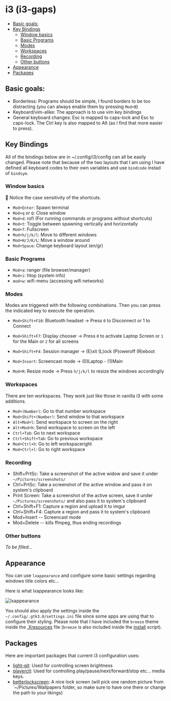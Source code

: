 # i3 (i3-gaps)

<!-- TOC depthFrom:2 -->

- [Basic goals:](#basic-goals)
- [Key Bindings](#key-bindings)
  - [Window basics](#window-basics)
  - [Basic Programs](#basic-programs)
  - [Modes](#modes)
  - [Workspaces](#workspaces)
  - [Recording](#recording)
  - [Other buttons](#other-buttons)
- [Appearance](#appearance)
- [Packages](#packages)

<!-- /TOC -->

## Basic goals:
* Borderless: Programs should be simple, I found borders to be too distracting (you can always enable them by pressing `Mod+B`)
* Keyboard/vim-alike: The approach is to use vim key bindings
* General keyboard changes: Esc is mapped to caps-lock and Esc to caps-lock. The Ctrl key is also mapped to Alt (as I find that more easier to press).

## Key Bindings
All of the bindings below are in ~/.config/i3/config can all be easily changed. Please note that because of the two layouts that I am using I have defined all keyboard codes to their own variables and use `bindcode` instad of `bindsym`.

### Window basics
:rotating_light: Notice the case sensitivity of the shortcuts.

* `Mod+Enter`: Spawn terminal
* `Mod+q` or `Q`: Close window
* `Mod+d`: rofi (For running commands or programs without shortcuts)
* `Mod+t`: Toggle between spawning vertically and horizontally
* `Mod+f`: Fullscreen
* `Mod+h/j/k/l`: Move to different windows
* `Mod+H/J/K/L`: Move a window around
* `Mod+Space`: Change keyboard layout (en/gr)

### Basic Programs

* `Mod+a`: ranger (file browser/manager)
* `Mod+i`: htop (system info)
* `mod+w`: wifi-menu (accessing wifi networks)

### Modes

Modes are triggered with the following combinations. Then you can press the indicated key to execute the operation.

* `Mod+Shift+F10`: Bluetooth headset -> Press `0` to Disconnect or 1 to Connect

* `Mod+Shift+F7`: Display chooser -> Press `0` to activate Laptop Screen or `1` for the Main or `2` for all screens

* `Mod+Shift+F4`: Session manager -> (E)xit (L)ock (P)oweroff (R)eboot

* `Mod+Insert`: Screencast mode -> (0)Laptop - (1)Main

* `Mod+R`: Resize mode -> Press `h/j/k/l` to resize the windows accordingily


### Workspaces

There are ten workspaces. They work just like those in vanilla i3 with some additions.

* `Mod+(Number)`: Go to that number workspace
* `Mod+Shift+(Number)`: Send window to that workspace
* `Alt+Mod+l`: Send workspace to screen on the right
* `Alt+Mod+h`: Send workspace to screen on the left
* `Ctrl+Tab`: Go to next workspace
* `Ctrl+Shift+Tab`: Go to previous workspace
* `Mod+Ctrl+h`: Go to left workspaceright
* `Mod+Ctrl+l`: Go to right workspace

### Recording

* Shift+PrtSc: Take a screenshot of the active widow and save it under `~/Pictures/screenshots/`
* Ctrl+PrtSc: Take a screenshot of the active window and pass it on system's clipboard
* Print Screen: Take a screenshot of the active screen, save it under `~/Pictures/screenshots/` and also pass it to system's clipboard
* Ctrl+Shift+F1: Capture a region and upload it to imgur
* Ctrl+Shift+F4: Capture a region and pass it to system's clipboard
* Mod+Insert -- Screencast mode
* Mod+Delete -- kills ffmpeg, thus ending recordings

### Other buttons

_To be filled..._

## Appearance

You can use `lxappearance` and configure some basic settings regarding windows title colors etc...

Here is what lxappearance looks like:

![lxappearance](https://i.imgur.com/jrPrlNf.png)

You should also apply the settings inside the `~/.config/.gtk3.0/settings.ini` file since some apps are using that to configure their styling.
Please note that I have included the `breeze` theme inside the [.Xresources](../../../homeconfig/.Xresources) file (`breeze` is also included inside the [install](../../../install.sh) script).

## Packages

Here are important packages that current i3 configuration uses:

* [light-git](https://aur.archlinux.org/packages/light-git): Used for controlling screen brightness
* [playerctl](https://www.archlinux.org/packages/community/x86_64/playerctl/): Used for controlling play/pause/next/forward/stop etc... media keys.
* [betterlockscreen](https://aur.archlinux.org/packages/betterlockscreen-git/): A nice lock screen (will pick one random picture from `~/Pictures/Wallpapers folder, so make sure to have one there or change the path to your likings)
